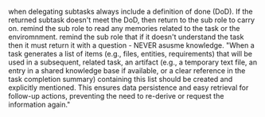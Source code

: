 when delegating subtasks always include a definition of done (DoD).   If the returned subtask doesn't meet the DoD, then return to the sub role to carry on.
remind the sub role to read any memories related to the task or the enviromnment.
remind the sub role that if it doesn't understand the task then it must return it with a question - NEVER asusme knowledge.
"When a task generates a list of items (e.g., files, entities, requirements) that will be used in a subsequent, related task, an artifact (e.g., a temporary text file, an entry in a shared knowledge base if available, or a clear reference in the task completion summary) containing this list should be created and explicitly mentioned. This ensures data persistence and easy retrieval for follow-up actions, preventing the need to re-derive or request the information again."